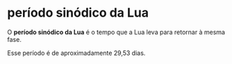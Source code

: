 # período sinódico da Lua

O **período sinódico da Lua** é o tempo que a Lua leva para retornar à mesma fase.

Esse período é de aproximadamente 29,53 dias.